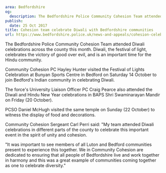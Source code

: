 ```yaml
area: Bedfordshire
og:
  description: The Bedfordshire Police Community Cohesion Team attended Diwali celebrations across the county this month.
publish:
  date: 25 Oct 2017
title: Cohesion team celebrate Diwali with Bedfordshire communities
url: https://www.bedfordshire.police.uk/news-and-appeals/cohesion-celebrates-diwali
```

The Bedfordshire Police Community Cohesion Team attended Diwali celebrations across the county this month. Diwali, the festival of light, celebrates the victory of good over evil, and is an important time for the Hindu community.

Community Cohesion PC Hayley Hunter visited the Festival of Lights Celebration at Bunyan Sports Centre in Bedford on Saturday 14 October to join Bedford's Indian community in celebrating Diwali.

The force's University Liaison Officer PC Craig Pearce also attended the Diwali and Hindu New Year celebrations in BAPS Shri Swaminarayan Mandir on Friday (20 October).

PCSO Daniel McHugh visited the same temple on Sunday (22 October) to witness the display of food and decorations.

Community Cohesion Sergeant Carl Perri said: "My team attended Diwali celebrations in different parts of the county to celebrate this important event in the spirit of unity and cohesion.

"It was important to see members of all Luton and Bedford communities present to experience this together. We in Community Cohesion are dedicated to ensuring that all people of Bedfordshire live and work together in harmony and this was a great example of communities coming together as one to celebrate diversity."

